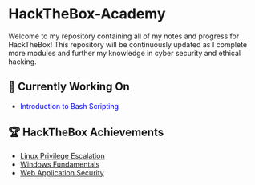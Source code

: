 # HackTheBox-Academy

Welcome to my repository containing all of my notes and progress for HackTheBox! This repository will be continuously updated as I complete more modules and further my knowledge in cyber security and ethical hacking.

## 🚧 Currently Working On
- <span style="color:blue;">Introduction to Bash Scripting</span> 

## 🏆 HackTheBox Achievements
- [Linux Privilege Escalation](https://academy.hackthebox.com/achievement/1467012/18)
- [Windows Fundamentals](https://academy.hackthebox.com/achievement/1467012/34)
- [Web Application Security](https://academy.hackthebox.com/achievement/1467012/49)

